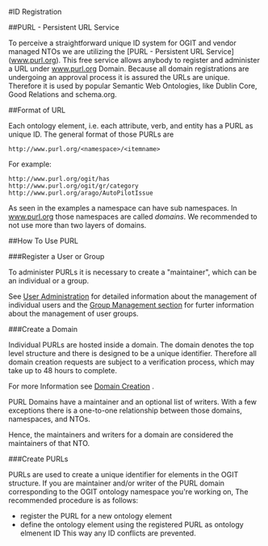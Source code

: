 #ID Registration

##PURL - Persistent URL Service

To perceive a straightforward unique ID system for OGIT and vendor managed NTOs we are utilizing the [PURL - Persistent URL Service] (www.purl.org). This free service allows anybody to register and administer a URL under www.purl.org Domain. Because all domain registrations are undergoing an approval process it is assured the URLs are unique. Therefore it is used by popular Semantic Web Ontologies, like Dublin Core, Good Relations and schema.org.


##Format of URL

Each ontology element, i.e. each attribute, verb, and entity has a PURL as unique ID. The general format of those PURLs are

```
http://www.purl.org/<namespace>/<itemname>
```

For example:
```
http://www.purl.org/ogit/has
http://www.purl.org/ogit/gr/category
http://www.purl.org/arago/AutoPilotIssue
```

As seen in the examples a namespace can have sub namespaces. In www.purl.org those namespaces are called _domains_. We recommended to not use more than two layers of domains.


##How To Use PURL


###Register a User or Group

To administer PURLs it is necessary to create a "maintainer", which can be an individual or a group.

See [User Administration](http://www.purl.org/docs/#user) for detailed information about the management of individual users and the [Group Management section](http://www.purl.org/docs/#groupcreate) for furter information about the management of user groups.

###Create a Domain

Individual PURLs are hosted inside a domain. The domain denotes the top level structure and there is designed to be a unique identifier. Therefore all domain creation requests are subject to a verification process, which may take up to 48 hours to complete.

For more Information see [Domain Creation](http://www.purl.org/docs/#domaincreate) .

PURL Domains have a maintainer and an optional list of writers. With a few exceptions there is a one-to-one relationship between those domains, namespaces, and NTOs. 

Hence, the maintainers and writers for a domain are considered the maintainers of that NTO.

###Create PURLs

PURLs are used to create a unique identifier for elements in the OGIT structure. If you are maintainer and/or writer of the PURL domain corresponding to the OGIT ontology namespace you're working on, The recommended procedure is as follows:
- register the PURL for a new ontology element
- define the ontology element using the registered PURL as ontology elmenent ID
This way any ID conflicts are prevented.

